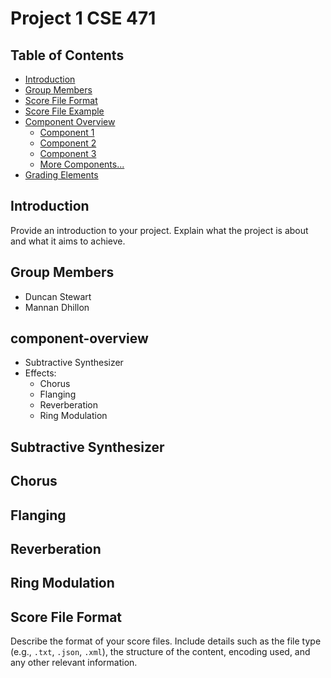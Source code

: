 # Project 1 CSE 471

## Table of Contents
- [Introduction](#introduction)
- [Group Members](#group-members)
- [Score File Format](#score-file-format)
- [Score File Example](#score-file-example)
- [Component Overview](#component-overview)
  - [Component 1](#Subtractive-Synthesizer)
  - [Component 2](#component-2)
  - [Component 3](#component-3)
  - [More Components...](#more-components)
- [Grading Elements](#grading-elements)

## Introduction
Provide an introduction to your project. Explain what the project is about and what it aims to achieve.

## Group Members
- Duncan Stewart
- Mannan Dhillon
## component-overview
- Subtractive Synthesizer
- Effects:
  - Chorus
  - Flanging
  - Reverberation
  - Ring Modulation
## Subtractive Synthesizer
## Chorus
## Flanging
## Reverberation
## Ring Modulation
## Score File Format
Describe the format of your score files. Include details such as the file type (e.g., `.txt`, `.json`, `.xml`), the structure of the content, encoding used, and any other relevant information.
